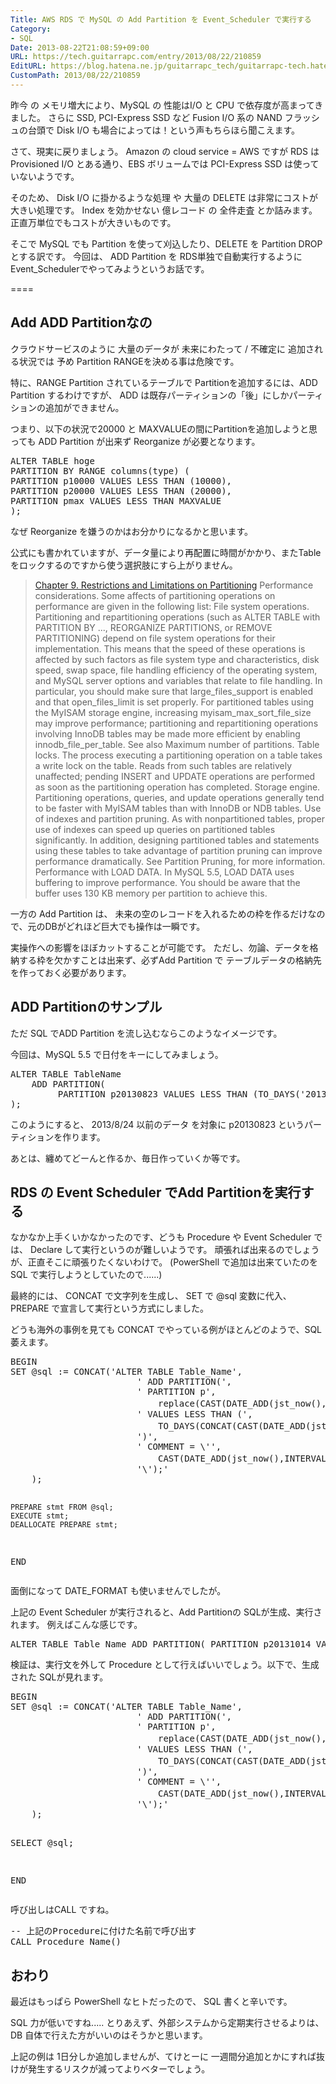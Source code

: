 ```yaml
---
Title: AWS RDS で MySQL の Add Partition を Event_Scheduler で実行する
Category:
- SQL
Date: 2013-08-22T21:08:59+09:00
URL: https://tech.guitarrapc.com/entry/2013/08/22/210859
EditURL: https://blog.hatena.ne.jp/guitarrapc_tech/guitarrapc-tech.hatenablog.com/atom/entry/11696248318757675872
CustomPath: 2013/08/22/210859
---
```


<p>昨今 の メモリ増大により、MySQL の 性能はI/O と CPU で依存度が高まってきました。 さらに SSD, PCI-Express SSD など Fusion I/O 系の NAND フラッシュの台頭で Disk I/O も場合によっては！という声もちらほら聞こえます。</p>
<p>さて、現実に戻りましょう。 Amazon の cloud service = AWS ですが RDS は Provisioned I/O とある通り、EBS ボリュームでは PCI-Express SSD は使っていないようです。</p>
<p>そのため、 Disk I/O に掛かるような処理 や 大量の DELETE は非常にコストが大きい処理です。 Index を効かせない 億レコード の 全件走査 とか詰みます。正直万単位でもコストが大きいものです。</p>
<p>そこで MySQL でも Partition を使って刈込したり、DELETE を Partition DROP とする訳です。 今回は、 ADD Partition を RDS単独で自動実行するように Event_Schedulerでやってみようというお話です。</p>
<p>====</p>
<h2>Add ADD Partitionなの</h2>
<p>クラウドサービスのように 大量のデータが 未来にわたって / 不確定に 追加される状況では 予め Partition RANGEを決める事は危険です。</p>
<p>特に、RANGE Partition されているテーブルで Partitionを追加するには、ADD Partition するわけですが、 ADD は既存パーティションの「後」にしかパーティションの追加ができません。</p>
<p>つまり、以下の状況で20000 と MAXVALUEの間にPartitionを追加しようと思っても ADD Partition が出来ず Reorganize が必要となります。</p>
<pre class="brush: powershell">ALTER TABLE hoge
PARTITION BY RANGE columns(type) (
PARTITION p10000 VALUES LESS THAN (10000),
PARTITION p20000 VALUES LESS THAN (20000),
PARTITION pmax VALUES LESS THAN MAXVALUE
);
</pre>
<p>なぜ Reorganize を嫌うのかはお分かりになるかと思います。</p>
<p>公式にも書かれていますが、データ量により再配置に時間がかかり、またTableをロックするのですから使う選択肢にすら上がりません。</p>
<blockquote><a href="http://dev.mysql.com/doc/mysql-reslimits-excerpt/5.5/en/partitioning-limitations.html" target="_blank">Chapter 9. Restrictions and Limitations on Partitioning</a> Performance considerations. Some affects of partitioning operations on performance are given in the following list: File system operations. Partitioning and repartitioning operations (such as ALTER TABLE with PARTITION BY ..., REORGANIZE PARTITIONS, or REMOVE PARTITIONING) depend on file system operations for their implementation. This means that the speed of these operations is affected by such factors as file system type and characteristics, disk speed, swap space, file handling efficiency of the operating system, and MySQL server options and variables that relate to file handling. In particular, you should make sure that large_files_support is enabled and that open_files_limit is set properly. For partitioned tables using the MyISAM storage engine, increasing myisam_max_sort_file_size may improve performance; partitioning and repartitioning operations involving InnoDB tables may be made more efficient by enabling innodb_file_per_table. See also Maximum number of partitions. Table locks. The process executing a partitioning operation on a table takes a write lock on the table. Reads from such tables are relatively unaffected; pending INSERT and UPDATE operations are performed as soon as the partitioning operation has completed. Storage engine. Partitioning operations, queries, and update operations generally tend to be faster with MyISAM tables than with InnoDB or NDB tables. Use of indexes and partition pruning. As with nonpartitioned tables, proper use of indexes can speed up queries on partitioned tables significantly. In addition, designing partitioned tables and statements using these tables to take advantage of partition pruning can improve performance dramatically. See Partition Pruning, for more information. Performance with LOAD DATA. In MySQL 5.5, LOAD DATA uses buffering to improve performance. You should be aware that the buffer uses 130 KB memory per partition to achieve this.</blockquote>
<p>一方の Add Partition は、 未来の空のレコードを入れるための枠を作るだけなので、元のDBがどれほど巨大でも操作は一瞬です。</p>
<p>実操作への影響をほぼカットすることが可能です。 ただし、勿論、データを格納する枠を欠かすことは出来ず、必ずAdd Partition で テーブルデータの格納先を作っておく必要があります。</p>
<h2>ADD Partitionのサンプル</h2>
<p>ただ SQL でADD Partition を流し込むならこのようなイメージです。</p>
<p>今回は、MySQL 5.5 で日付をキーにしてみましょう。</p>
<pre class="brush: powershell">ALTER TABLE TableName
    ADD PARTITION(
		 PARTITION p20130823 VALUES LESS THAN (TO_DAYS('2013-08-24 00:00:00')) COMMENT = '2013-08-23'
);
</pre>
<p>このようにすると、 2013/8/24 以前のデータ を対象に p20130823 というパーティションを作ります。</p>
<p>あとは、纏めてどーんと作るか、毎日作っていくか等です。</p>
<h2>RDS の Event Scheduler でAdd Partitionを実行する</h2>
<p>なかなか上手くいかなかったのです、どうも Procedure や Event Scheduler では、 Declare して実行というのが難しいようです。 頑張れば出来るのでしょうが、正直そこに頑張りたくないわけで。 (PowerShell で追加は出来ていたのを SQL で実行しようとしていたので......)</p>
<p>最終的には、 CONCAT で文字列を生成し、 SET で @sql 変数に代入、 PREPARE で宣言して実行という方式にしました。</p>
<p>どうも海外の事例を見ても CONCAT でやっている例がほとんどのようで、SQL萎えます。</p>
<pre class="brush: powershell">BEGIN
SET @sql := CONCAT('ALTER TABLE Table_Name',
	    				' ADD PARTITION(',
	    				' PARTITION p',
							replace(CAST(DATE_ADD(jst_now(),INTERVAL +日数 day) as char(10)),"-",""),
						' VALUES LESS THAN (',
							TO_DAYS(CONCAT(CAST(DATE_ADD(jst_now(),INTERVAL +(日数+1) day) as char(10)),' 00:00:00')),
						')',
						' COMMENT = \'',
							CAST(DATE_ADD(jst_now(),INTERVAL +日数 day) as char(10)),
						'\');'
	);

	PREPARE stmt FROM @sql;
	EXECUTE stmt;
	DEALLOCATE PREPARE stmt;
END
</pre>
<p>面倒になって DATE_FORMAT も使いませんでしたが。</p>
<p>上記の Event Scheduler が実行されると、Add Partitionの SQLが生成、実行されます。 例えばこんな感じです。</p>
<pre class="brush: powershell">ALTER TABLE Table_Name ADD PARTITION( PARTITION p20131014 VALUES LESS THAN (735521) COMMENT = '2013-10-14');
</pre>
<p>検証は、実行文を外して Procedure として行えばいいでしょう。以下で、生成された SQLが見れます。</p>
<pre class="brush: powershell">BEGIN
SET @sql := CONCAT('ALTER TABLE Table_Name',
	    				' ADD PARTITION(',
	    				' PARTITION p',
							replace(CAST(DATE_ADD(jst_now(),INTERVAL +日数 day) as char(10)),"-",""),
						' VALUES LESS THAN (',
							TO_DAYS(CONCAT(CAST(DATE_ADD(jst_now(),INTERVAL +(日数+1) day) as char(10)),' 00:00:00')),
						')',
						' COMMENT = \'',
							CAST(DATE_ADD(jst_now(),INTERVAL +日数 day) as char(10)),
						'\');'
	);

SELECT @sql;

END
</pre>
<p>呼び出しはCALL ですね。</p>
<pre class="brush: powershell">-- 上記のProcedureに付けた名前で呼び出す
CALL Procedure_Name()
</pre>
<h2>おわり</h2>
<p>最近はもっぱら PowerShell なヒトだったので、 SQL 書くと辛いです。</p>
<p>SQL 力が低いですね..... とりあえず、外部システムから定期実行させるよりは、 DB 自体で行えた方がいいのはそうかと思います。</p>
<p>上記の例は 1日分しか追加しませんが、てけとーに 一週間分追加とかにすれば抜けが発生するリスクが減ってよりベターでしょう。</p>
